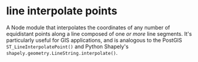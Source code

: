 # line interpolate points
A Node module that interpolates the coordinates of any number of equidistant points along a line composed of one *or
more* line segments. It's particularly useful for GIS applications, and is analogous to the PostGIS
`ST_LineInterpolatePoint()` and Python Shapely's `shapely.geometry.LineString.interpolate()`.
